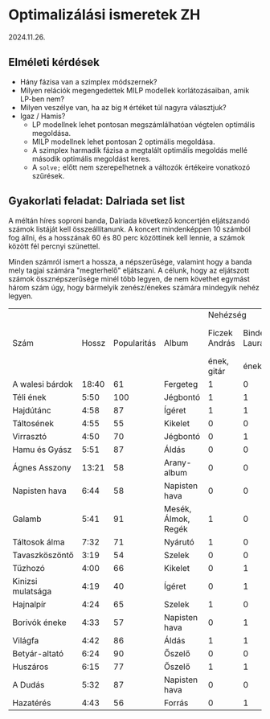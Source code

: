 # Optimalizálási ismeretek ZH
2024.11.26.

## Elméleti kérdések

 - Hány fázisa van a szimplex módszernek?
 - Milyen relációk megengedettek MILP modellek korlátozásaiban, amik LP-ben nem?
 - Milyen veszélye van, ha az big `M` értéket túl nagyra választjuk?
 - Igaz / Hamis?
    * LP modellnek lehet pontosan megszámlálhatóan végtelen optimális megoldása.
    * MILP modellnek lehet pontosan 2 optimális megoldása.
    * A szimplex harmadik fázisa a megtalált optimális megoldás mellé második optimális megoldást keres.
    * A `solve;` előtt nem szerepelhetnek a változók értékeire vonatkozó szűrések.

## Gyakorlati feladat: Dalriada set list

A méltán híres soproni banda, Dalriada következő koncertjén eljátszandó számok listáját kell összeállítanunk. A koncert mindenképpen 10 számból fog állni, és a hosszának 60 és 80 perc közöttinek kell lennie, a számok között fél percnyi szünettel. 

Minden számról ismert a hossza, a népszerűsége, valamint hogy a banda mely tagjai számára "megterhelő" eljátszani. A célunk, hogy az eljátszott számok össznépszerűsége minél több legyen, de nem követhet egymást három szám úgy, hogy bármelyik zenész/énekes számára mindegyik nehéz legyen.

<table>
    <tr>
        <td rowspan = 3>Szám</td>
        <td rowspan = 3>Hossz</td>
        <td rowspan = 3>Popularitás</td>
        <td rowspan = 3>Album</td>
        <td colspan = 6>Nehézség</td>
    </tr>
    <tr>
        <td>Ficzek András</td>
        <td>Binder Laura</td>
        <td>Németh-Szabó Mátyás</td>
        <td>Molnár István </td>
        <td>Szabó „Szög” Gergely </td>
        <td>Monostori Ádám</td>
    </tr>
    <tr>
        <td>ének, gitár</td>
        <td>ének</td>
        <td>gitár</td>
        <td>basszusgitár</td>
        <td>billentyűs hangszerek</td>
        <td>dob</td>
    </tr>
    <tr>
        <td>A walesi bárdok</td>
        <td>18:40</td>
        <td>61</td>
        <td>Fergeteg</td>
        <td>1</td>
        <td>0</td>
        <td>0</td>
        <td>1</td>
        <td>0</td>
        <td>1</td>
    </tr>
    <tr>
        <td>Téli ének</td>
        <td>5:50</td>
        <td>100</td>
        <td>Jégbontó</td>
        <td>1</td>
        <td>1</td>
        <td>1</td>
        <td>0</td>
        <td>1</td>
        <td>0</td>
    </tr>
    <tr>
        <td>Hajdútánc</td>
        <td>4:58</td>
        <td>87</td>
        <td>Ígéret</td>
        <td>1</td>
        <td>1</td>
        <td>0</td>
        <td>0</td>
        <td>0</td>
        <td>1</td>
    </tr>
    <tr>
        <td>Táltosének</td>
        <td>4:55</td>
        <td>55</td>
        <td>Kikelet</td>
        <td>0</td>
        <td>0</td>
        <td>0</td>
        <td>0</td>
        <td>0</td>
        <td>1</td>
    </tr>
    <tr>
        <td>Virrasztó</td>
        <td>4:50</td>
        <td>70</td>
        <td>Jégbontó</td>
        <td>0</td>
        <td>1</td>
        <td>1</td>
        <td>0</td>
        <td>0</td>
        <td>0</td>
    </tr>
    <tr>
        <td>Hamu és Gyász</td>
        <td>5:51</td>
        <td>87</td>
        <td>Áldás</td>
        <td>0</td>
        <td>0</td>
        <td>0</td>
        <td>1</td>
        <td>0</td>
        <td>0</td>
    </tr>
    <tr>
        <td>Ágnes Asszony</td>
        <td>13:21</td>
        <td>58</td>
        <td>Arany-album</td>
        <td>0</td>
        <td>0</td>
        <td>0</td>
        <td>0</td>
        <td>1</td>
        <td>0</td>
    </tr>
    <tr>
        <td>Napisten hava</td>
        <td>6:44</td>
        <td>58</td>
        <td>Napisten hava</td>
        <td>0</td>
        <td>0</td>
        <td>0</td>
        <td>1</td>
        <td>0</td>
        <td>0</td>
    </tr>
    <tr>
        <td>Galamb</td>
        <td>5:41</td>
        <td>91</td>
        <td>Mesék, Álmok, Regék</td>
        <td>1</td>
        <td>0</td>
        <td>0</td>
        <td>0</td>
        <td>1</td>
        <td>0</td>
    </tr>
    <tr>
        <td>Táltosok álma</td>
        <td>7:32</td>
        <td>71</td>
        <td>Nyárutó</td>
        <td>1</td>
        <td>0</td>
        <td>1</td>
        <td>1</td>
        <td>0</td>
        <td>0</td>
    </tr>
    <tr>
        <td>Tavaszköszöntő</td>
        <td>3:19</td>
        <td>54</td>
        <td>Szelek</td>
        <td>0</td>
        <td>0</td>
        <td>1</td>
        <td>1</td>
        <td>1</td>
        <td>0</td>
    </tr>
    <tr>
        <td>Tűzhozó</td>
        <td>4:00</td>
        <td>66</td>
        <td>Kikelet</td>
        <td>0</td>
        <td>1</td>
        <td>0</td>
        <td>0</td>
        <td>1</td>
        <td>0</td>
    </tr>
    <tr>
        <td>Kinizsi mulatsága</td>
        <td>4:19</td>
        <td>40</td>
        <td>Ígéret</td>
        <td>0</td>
        <td>1</td>
        <td>1</td>
        <td>1</td>
        <td>1</td>
        <td>0</td>
    </tr>
    <tr>
        <td>Hajnalpír</td>
        <td>4:24</td>
        <td>65</td>
        <td>Szelek</td>
        <td>1</td>
        <td>0</td>
        <td>1</td>
        <td>0</td>
        <td>1</td>
        <td>0</td>
    </tr>
    <tr>
        <td>Borivók éneke</td>
        <td>4:33</td>
        <td>57</td>
        <td>Napisten hava</td>
        <td>0</td>
        <td>1</td>
        <td>0</td>
        <td>0</td>
        <td>0</td>
        <td>0</td>
    </tr>
    <tr>
        <td>Világfa</td>
        <td>4:42</td>
        <td>86</td>
        <td>Áldás</td>
        <td>1</td>
        <td>1</td>
        <td>1</td>
        <td>0</td>
        <td>0</td>
        <td>1</td>
    </tr>
    <tr>
        <td>Betyár-altató</td>
        <td>6:24</td>
        <td>90</td>
        <td>Őszelő</td>
        <td>0</td>
        <td>0</td>
        <td>1</td>
        <td>1</td>
        <td>0</td>
        <td>0</td>
    </tr>
    <tr>
        <td>Huszáros</td>
        <td>6:15</td>
        <td>77</td>
        <td>Őszelő</td>
        <td>1</td>
        <td>1</td>
        <td>0</td>
        <td>1</td>
        <td>1</td>
        <td>1</td>
    </tr>
    <tr>
        <td>A Dudás</td>
        <td>5:32</td>
        <td>87</td>
        <td>Napisten hava</td>
        <td>0</td>
        <td>0</td>
        <td>0</td>
        <td>1</td>
        <td>1</td>
        <td>1</td>
    </tr>
    <tr>
        <td>Hazatérés</td>
        <td>4:43</td>
        <td>56</td>
        <td>Forrás</td>
        <td>0</td>
        <td>1</td>
        <td>1</td>
        <td>0</td>
        <td>0</td>
        <td>0</td>
    </tr>
</table>